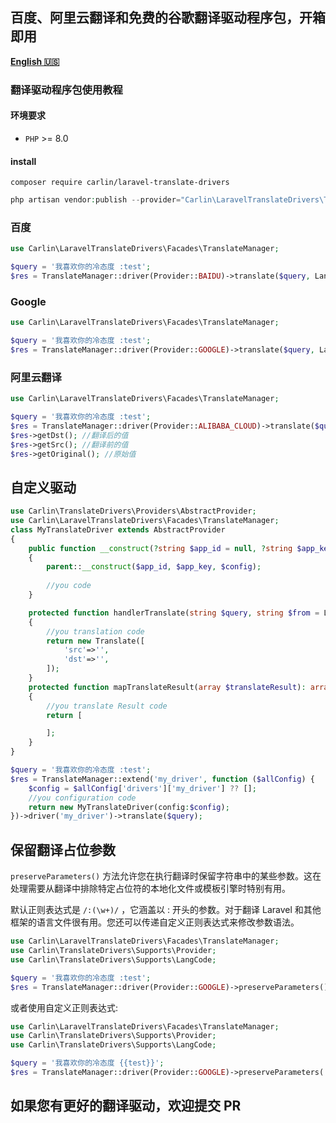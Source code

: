 ## 百度、阿里云翻译和免费的谷歌翻译驱动程序包，开箱即用
[**English 🇺🇸**](README.md)
### 翻译驱动程序包使用教程
#### 环境要求
- `PHP` >= 8.0

#### install
```
composer require carlin/laravel-translate-drivers
```

```php
php artisan vendor:publish --provider="Carlin\LaravelTranslateDrivers\TranslateDriversServiceProvider" --tag=translate-driver
```

### 百度

```php
use Carlin\LaravelTranslateDrivers\Facades\TranslateManager;

$query = '我喜欢你的冷态度 :test';
$res = TranslateManager::driver(Provider::BAIDU)->translate($query, LangCode::EN);
```


### Google

```php
use Carlin\LaravelTranslateDrivers\Facades\TranslateManager;

$query = '我喜欢你的冷态度 :test';
$res = TranslateManager::driver(Provider::GOOGLE)->translate($query, LangCode::EN);
```

### 阿里云翻译

```php
use Carlin\LaravelTranslateDrivers\Facades\TranslateManager;

$query = '我喜欢你的冷态度 :test';
$res = TranslateManager::driver(Provider::ALIBABA_CLOUD)->translate($query, LangCode::EN);
$res->getDst(); //翻译后的值
$res->getSrc(); //翻译前的值
$res->getOriginal(); //原始值
```

## 自定义驱动
```php
use Carlin\TranslateDrivers\Providers\AbstractProvider;
use Carlin\LaravelTranslateDrivers\Facades\TranslateManager;
class MyTranslateDriver extends AbstractProvider
{
    public function __construct(?string $app_id = null, ?string $app_key = null, array $config = [])
    {
        parent::__construct($app_id, $app_key, $config);
        
        //you code
    }

    protected function handlerTranslate(string $query, string $from = LangCode::Auto, string $to = LangCode::EN): Translate
    {
        //you translation code
        return new Translate([
            'src'=>'',
            'dst'=>'',
        ]);
    }
    protected function mapTranslateResult(array $translateResult): array
    {
        //you translate Result code
        return [

        ];
    }
}

$query = '我喜欢你的冷态度 :test';
$res = TranslateManager::extend('my_driver', function ($allConfig) {
    $config = $allConfig['drivers']['my_driver'] ?? [];
    //you configuration code
    return new MyTranslateDriver(config:$config);
})->driver('my_driver')->translate($query);
```

## 保留翻译占位参数

```preserveParameters()``` 方法允许您在执行翻译时保留字符串中的某些参数。这在处理需要从翻译中排除特定占位符的本地化文件或模板引擎时特别有用。

默认正则表达式是 ```/:(\w+)/``` ，它涵盖以 : 开头的参数。对于翻译 Laravel 和其他框架的语言文件很有用。您还可以传递自定义正则表达式来修改参数语法。
```php
use Carlin\LaravelTranslateDrivers\Facades\TranslateManager;
use Carlin\TranslateDrivers\Supports\Provider;
use Carlin\TranslateDrivers\Supports\LangCode;

$query = '我喜欢你的冷态度 :test';
$res = TranslateManager::driver(Provider::GOOGLE)->preserveParameters()->translate($query, LangCode::EN); //I like your cold attitude :test
```

或者使用自定义正则表达式:

```php
use Carlin\LaravelTranslateDrivers\Facades\TranslateManager;
use Carlin\TranslateDrivers\Supports\Provider;
use Carlin\TranslateDrivers\Supports\LangCode;

$query = '我喜欢你的冷态度 {{test}}';
$res = TranslateManager::driver(Provider::GOOGLE)->preserveParameters('/\{\{([^}]+)\}\}/')->translate($query, LangCode::EN); //I like your cold attitude :test
```


## 如果您有更好的翻译驱动，欢迎提交 PR

